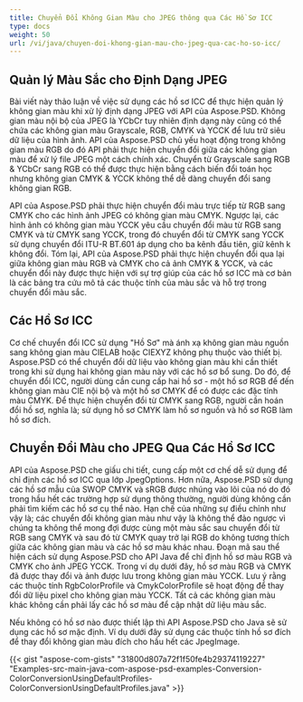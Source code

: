 ```yaml
---
title: Chuyển Đổi Không Gian Màu cho JPEG thông qua Các Hồ Sơ ICC
type: docs
weight: 50
url: /vi/java/chuyen-doi-khong-gian-mau-cho-jpeg-qua-cac-ho-so-icc/
---
```


## **Quản lý Màu Sắc cho Định Dạng JPEG**

Bài viết này thảo luận về việc sử dụng các hồ sơ ICC để thực hiện quản lý không gian màu khi xử lý định dạng JPEG với API của Aspose.PSD. Không gian màu nội bộ của JPEG là YCbCr tuy nhiên định dạng này cũng có thể chứa các không gian màu Grayscale, RGB, CMYK và YCCK để lưu trữ siêu dữ liệu của hình ảnh. API của Aspose.PSD chủ yếu hoạt động trong không gian màu RGB do đó API phải thực hiện chuyển đổi giữa các không gian màu để xử lý file JPEG một cách chính xác. Chuyển từ Grayscale sang RGB & YCbCr sang RGB có thể được thực hiện bằng cách biến đổi toán học nhưng không gian CMYK & YCCK không thể dễ dàng chuyển đổi sang không gian RGB.


API của Aspose.PSD phải thực hiện chuyển đổi màu trực tiếp từ RGB sang CMYK cho các hình ảnh JPEG có không gian màu CMYK. Ngược lại, các hình ảnh có không gian màu YCCK yêu cầu chuyển đổi màu từ RGB sang CMYK và từ CMYK sang YCCK, trong đó chuyển đổi từ CMYK sang YCCK sử dụng chuyển đổi ITU-R BT.601 áp dụng cho ba kênh đầu tiên, giữ kênh k không đổi. Tóm lại, API của Aspose.PSD phải thực hiện chuyển đổi qua lại giữa không gian màu RGB và CMYK cho cả ảnh CMYK & YCCK, và các chuyển đổi này được thực hiện với sự trợ giúp của các hồ sơ ICC mà cơ bản là các bảng tra cứu mô tả các thuộc tính của màu sắc và hỗ trợ trong chuyển đổi màu sắc.


## **Các Hồ Sơ ICC**
Cơ chế chuyển đổi ICC sử dụng "Hồ Sơ" mà ánh xạ không gian màu nguồn sang không gian màu CIELAB hoặc CIEXYZ không phụ thuộc vào thiết bị. Aspose.PSD có thể chuyển đổi dữ liệu vào không gian màu khi cần thiết trong khi sử dụng hai không gian màu này với các hồ sơ bổ sung. Do đó, để chuyển đổi ICC, người dùng cần cung cấp hai hồ sơ - một hồ sơ RGB để đến không gian màu CIE nội bộ và một hồ sơ CMYK để có được các đặc tính màu CMYK. Để thực hiện chuyển đổi từ CMYK sang RGB, người cần hoán đổi hồ sơ, nghĩa là; sử dụng hồ sơ CMYK làm hồ sơ nguồn và hồ sơ RGB làm hồ sơ đích.


## **Chuyển Đổi Màu cho JPEG Qua Các Hồ Sơ ICC**
API của Aspose.PSD che giấu chi tiết, cung cấp một cơ chế dễ sử dụng để chỉ định các hồ sơ ICC qua lớp JpegOptions. Hơn nữa, Aspose.PSD sử dụng các hồ sơ mẫu của SWOP CMYK và sRGB được nhúng vào lõi của nó do đó trong hầu hết các trường hợp sử dụng thông thường, người dùng không cần phải tìm kiếm các hồ sơ cụ thể nào. Hạn chế của những sự điều chỉnh như vậy là; các chuyển đổi không gian màu như vậy là không thể đảo ngược vì chúng ta không thể mong đợi được cùng một màu sắc sau chuyển đổi từ RGB sang CMYK và sau đó từ CMYK quay trở lại RGB do không tương thích giữa các không gian màu và các hồ sơ màu khác nhau. Đoạn mã sau thể hiện cách sử dụng Aspose.PSD cho API Java để chỉ định hồ sơ màu RGB và CMYK cho ảnh JPEG YCCK. Trong ví dụ dưới đây, hồ sơ màu RGB và CMYK đã được thay đổi và ảnh được lưu trong không gian màu YCCK. Lưu ý rằng các thuộc tính RgbColorProfile và CmykColorProfile sẽ hoạt động để thay đổi dữ liệu pixel cho không gian màu YCCK. Tất cả các không gian màu khác không cần phải lấy các hồ sơ màu để cập nhật dữ liệu màu sắc.


Nếu không có hồ sơ nào được thiết lập thì API Aspose.PSD cho Java sẽ sử dụng các hồ sơ mặc định. Ví dụ dưới đây sử dụng các thuộc tính hồ sơ đích để thay đổi không gian màu đích cho hầu hết các JpegImage.



{{< gist "aspose-com-gists" "31800d807a72f1f50fe4b29374119227" "Examples-src-main-java-com-aspose-psd-examples-Conversion-ColorConversionUsingDefaultProfiles-ColorConversionUsingDefaultProfiles.java" >}}

